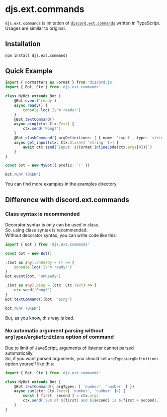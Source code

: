 # djs.ext.commands
`djs.ext.commands` is imitation of [`discord.ext.commands`](https://github.com/Rapptz/discord.py/tree/master/discord/ext/commands) written in TypeScript. \
Usages are similar to original.

## Installation
```s
npm install djs.ext.commands
```

## Quick Example
```ts
import { Formatters as Format } from 'discord.js'
import { Bot, Ctx } from 'djs.ext.commands'

class MyBot extends Bot {
	@Bot.event('ready')
	async ready() {
		console.log('I\'m ready!')
	}
	@Bot.textCommand()
	async ping(ctx: Ctx.Text) {
		ctx.send('Pong!')
	}
	@Bot.slashCommand({ argDefinitions: [ { name: 'input', type: 'string' } ] })
	async get_input(ctx: Ctx.Slash<[ 'string' ]>) {
		await ctx.send(`Input: ${Format.inlineCode(ctx.args[0])}`)
	}
}

const bot = new MyBot({ prefix: '!' })

bot.run('TOKEN')
```
You can find more examples in the examples directory.

## Difference with discord.ext.commands

### Class syntax is recommended
Decorator syntax is only can be used in class. \
So, using class syntax is recommended. \
Without decorator syntax, you can write code like this:
```ts
import { Bot } from 'djs.ext.commands'

const bot = new Bot()

;(bot as any).onReady = () => {
	console.log('I\'m ready!')
}
Bot.event(bot, 'onReady')

;(bot as any).ping = (ctx: Ctx.Text) => {
	ctx.send('Pong!')
}
Bot.textCommand()(bot, 'ping')

bot.run('TOKEN')
```
But, as you know, this way is bad.

### No automatic argument parsing without `argTypes`/`argDefinitions` option of command
Due to limit of JavaScript, arguments of listener cannot parsed automatically. \
So, if you want parsed arguments, you should set `argTypes`/`argDefinitions` option yourself like this:
```ts
import { Bot, Ctx } from 'djs.ext.commands'

class MyBot extends Bot {
	@Bot.textCommand({ argTypes: [ 'number', 'number' ] })
	async sum(ctx: Ctx.Text<[ 'number', 'number' ]>) {
		const [ first, second ] = ctx.args
		ctx.send(`Sum of ${first} and ${second} is ${first + second}.`)
	}
}
```
